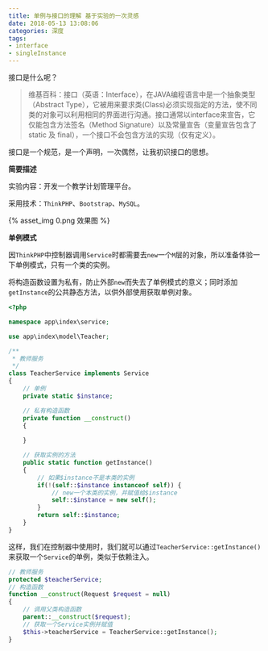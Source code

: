 ```yaml
---
title: 单例与接口的理解 基于实验的一次灵感
date: 2018-05-13 13:08:06
categories: 深度
tags:
- interface
- singleInstance
---
```


接口是什么呢？

> 维基百科：接口（英语：Interface），在JAVA编程语言中是一个抽象类型（Abstract Type），它被用来要求类(Class)必须实现指定的方法，使不同类的对象可以利用相同的界面进行沟通。接口通常以interface来宣告，它仅能包含方法签名（Method Signature）以及常量宣告（变量宣告包含了 static 及 final），一个接口不会包含方法的实现（仅有定义）。

接口是一个规范，是一个声明，一次偶然，让我初识接口的思想。

<!-- more -->

**简要描述**

实验内容：开发一个教学计划管理平台。

采用技术：`ThinkPHP`、`Bootstrap`、`MySQL`。

{% asset_img 0.png 效果图 %}

**单例模式**

因`ThinkPHP`中控制器调用`Service`时都需要去`new`一个`M`层的对象，所以准备体验一下单例模式，只有一个类的实例。

将构造函数设置为私有，防止外部`new`而失去了单例模式的意义；同时添加`getInstance`的公共静态方法，以供外部使用获取单例对象。

```php
<?php

namespace app\index\service;

use app\index\model\Teacher;

/**
 * 教师服务
 */
class TeacherService implements Service
{
    // 单例
    private static $instance;

    // 私有构造函数
    private function __construct()
    {
        
    }

    // 获取实例的方法
    public static function getInstance()
    {
        // 如果$instance不是本类的实例
        if(!(self::$instance instanceof self)) {
            // new一个本类的实例，并赋值给$instance
            self::$instance = new self();
        }
        return self::$instance;
    }
}
```

这样，我们在控制器中使用时，我们就可以通过`TeacherService::getInstance()`来获取一个`Service`的单例，类似于依赖注入。

```php
// 教师服务
protected $teacherService;
// 构造函数
function __construct(Request $request = null)
{
    // 调用父类构造函数
    parent::__construct($request);
    // 获取一个Service实例并赋值
    $this->teacherService = TeacherService::getInstance();
}
```
